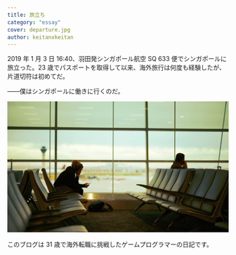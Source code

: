 ```yaml
---
title: 旅立ち
category: "essay"
cover: departure.jpg
author: keitanxkeitan
---
```


2019 年 1 月 3 日 16:40、羽田発シンガポール航空 SQ 633 便でシンガポールに旅立った。23 歳でパスポートを取得して以来、海外旅行は何度も経験したが、片道切符は初めてだ。

――僕はシンガポールに働きに行くのだ。

![unsplash.com](./departure.jpg)

このブログは 31 歳で海外転職に挑戦したゲームプログラマーの日記です。

